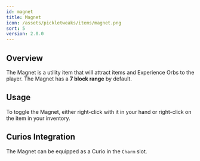 ```yaml
---
id: magnet
title: Magnet
icon: /assets/pickletweaks/items/magnet.png
sort: 5
version: 2.0.0
---
```


## Overview

The Magnet is a utility item that will attract items and Experience Orbs to the player. The Magnet has a **7 block range** by default.

## Usage

To toggle the Magnet, either right-click with it in your hand or right-click on the item in your inventory.

## Curios Integration

The Magnet can be equipped as a Curio in the `Charm` slot.
